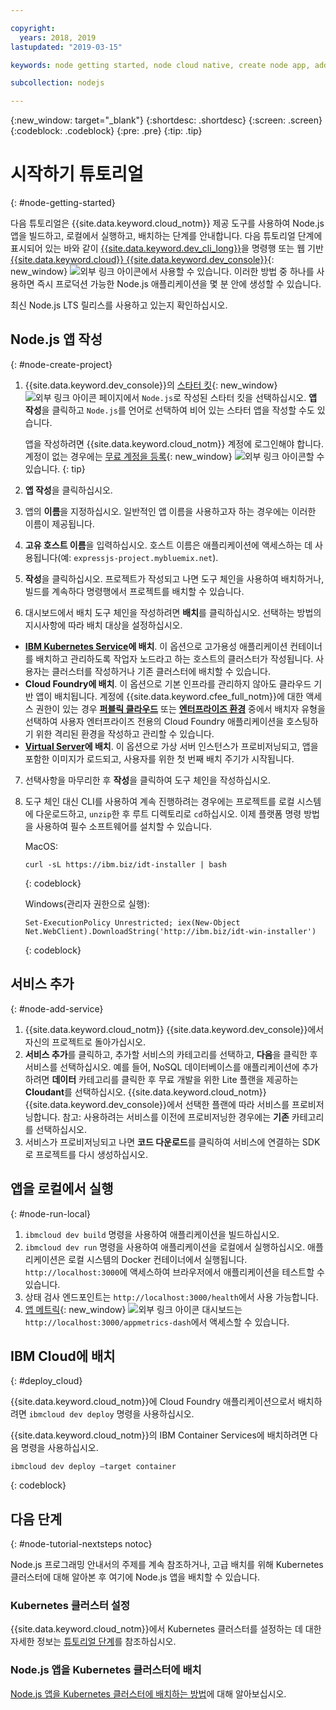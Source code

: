 ```yaml
---

copyright:
  years: 2018, 2019
lastupdated: "2019-03-15"

keywords: node getting started, node cloud native, create node app, add node service, node programming guide, node guide

subcollection: nodejs

---
```


{:new_window: target="_blank"}
{:shortdesc: .shortdesc}
{:screen: .screen}
{:codeblock: .codeblock}
{:pre: .pre}
{:tip: .tip}

# 시작하기 튜토리얼
{: #node-getting-started}

다음 튜토리얼은 {{site.data.keyword.cloud_notm}} 제공 도구를 사용하여 Node.js 앱을 빌드하고, 로컬에서 실행하고, 배치하는 단계를 안내합니다. 다음 튜토리얼 단계에 표시되어 있는 바와 같이 [{{site.data.keyword.dev_cli_long}}](/docs/cli?topic=cloud-cli-ibmcloud-cli#ibmcloud-cli)을 명령행 또는 웹 기반 [{{site.data.keyword.cloud}} {{site.data.keyword.dev_console}}](https://cloud.ibm.com/developer/appservice/dashboard){: new_window} ![외부 링크 아이콘](../icons/launch-glyph.svg "외부 링크 아이콘")에서 사용할 수 있습니다. 이러한 방법 중 하나를 사용하면 즉시 프로덕션 가능한 Node.js 애플리케이션을 몇 분 안에 생성할 수 있습니다.

최신 Node.js LTS 릴리스를 사용하고 있는지 확인하십시오.

## Node.js 앱 작성
{: #node-create-project}

1. {{site.data.keyword.dev_console}}의 [스타터 킷](https://cloud.ibm.com/developer/appservice/starter-kits){: new_window} ![외부 링크 아이콘](../icons/launch-glyph.svg "외부 링크 아이콘") 페이지에서 `Node.js`로 작성된 스타터 킷을 선택하십시오. **앱 작성**을 클릭하고 `Node.js`를 언어로 선택하여 비어 있는 스타터 앱을 작성할 수도 있습니다.

    앱을 작성하려면 {{site.data.keyword.cloud_notm}} 계정에 로그인해야 합니다. 계정이 없는 경우에는 [무료 계정을 등록](https://cloud.ibm.com/registration){: new_window} ![외부 링크 아이콘](../icons/launch-glyph.svg "외부 링크 아이콘")할 수 있습니다.
    {: tip}

2. **앱 작성**을 클릭하십시오.
3. 앱의 **이름**을 지정하십시오. 일반적인 앱 이름을 사용하고자 하는 경우에는 이러한 이름이 제공됩니다.
4. **고유 호스트 이름**을 입력하십시오. 호스트 이름은 애플리케이션에 액세스하는 데 사용됩니다(예: `expressjs-project.mybluemix.net`).
5. **작성**을 클릭하십시오. 프로젝트가 작성되고 나면 도구 체인을 사용하여 배치하거나, 빌드를 계속하다 명령행에서 프로젝트를 배치할 수 있습니다.
6. 대시보드에서 배치 도구 체인을 작성하려면 **배치**를 클릭하십시오. 선택하는 방법의 지시사항에 따라 배치 대상을 설정하십시오.
  * **[IBM Kubernetes Service](/docs/apps/deploying?topic=creating-apps-containers-kube#containers)에 배치**. 이 옵션으로 고가용성 애플리케이션 컨테이너를 배치하고 관리하도록 작업자 노드라고 하는 호스트의 클러스터가 작성됩니다. 사용자는 클러스터를 작성하거나 기존 클러스터에 배치할 수 있습니다.
  * **Cloud Foundry에 배치**. 이 옵션으로 기본 인프라를 관리하지 않아도 클라우드 기반 앱이 배치됩니다. 계정에 {{site.data.keyword.cfee_full_notm}}에 대한 액세스 권한이 있는 경우 **[퍼블릭 클라우드](/docs/cloud-foundry-public?topic=cloud-foundry-public-about-cf#about-cf)** 또는 **[엔터프라이즈 환경](/docs/cloud-foundry-public?topic=cloud-foundry-public-cfee#cfee)** 중에서 배치자 유형을 선택하여 사용자 엔터프라이즈 전용의 Cloud Foundry 애플리케이션을 호스팅하기 위한 격리된 환경을 작성하고 관리할 수 있습니다.
  * **[Virtual Server](/docs/apps?topic=creating-apps-vsi-deploy#vsi-deploy)에 배치**. 이 옵션으로 가상 서버 인스턴스가 프로비저닝되고, 앱을 포함한 이미지가 로드되고, 사용자를 위한 첫 번째 배치 주기가 시작됩니다.

7. 선택사항을 마무리한 후 **작성**을 클릭하여 도구 체인을 작성하십시오.

8. 도구 체인 대신 CLI를 사용하여 계속 진행하려는 경우에는 프로젝트를 로컬 시스템에 다운로드하고, `unzip`한 후 루트 디렉토리로 `cd`하십시오. 이제 플랫폼 명령 방법을 사용하여 필수 소프트웨어를 설치할 수 있습니다.

    MacOS:
    ```
    curl -sL https://ibm.biz/idt-installer | bash
    ```
    {: codeblock}

    Windows(관리자 권한으로 실행):
    ```
    Set-ExecutionPolicy Unrestricted; iex(New-Object Net.WebClient).DownloadString('http://ibm.biz/idt-win-installer')
    ```
    {: codeblock}

## 서비스 추가
{: #node-add-service}

1. {{site.data.keyword.cloud_notm}} {{site.data.keyword.dev_console}}에서 자신의 프로젝트로 돌아가십시오.
2. **서비스 추가**를 클릭하고, 추가할 서비스의 카테고리를 선택하고, **다음**을 클릭한 후 서비스를 선택하십시오. 예를 들어, NoSQL 데이터베이스를 애플리케이션에 추가하려면 **데이터** 카테고리를 클릭한 후 무료 개발을 위한 Lite 플랜을 제공하는 **Cloudant**를 선택하십시오. {{site.data.keyword.cloud_notm}} {{site.data.keyword.dev_console}}에서 선택한 플랜에 따라 서비스를 프로비저닝합니다.
참고: 사용하려는 서비스를 이전에 프로비저닝한 경우에는 **기존** 카테고리를 선택하십시오.
3. 서비스가 프로비저닝되고 나면 **코드 다운로드**를 클릭하여 서비스에 연결하는 SDK로 프로젝트를 다시 생성하십시오.

<!--
<video of creating a project and adding a service>
-->

## 앱을 로컬에서 실행
{: #node-run-local}

1. `ibmcloud dev build` 명령을 사용하여 애플리케이션을 빌드하십시오.
2. `ibmcloud dev run` 명령을 사용하여 애플리케이션을 로컬에서 실행하십시오. 애플리케이션은 로컬 시스템의 Docker 컨테이너에서 실행됩니다. `http://localhost:3000`에 액세스하여 브라우저에서 애플리케이션을 테스트할 수 있습니다.
3. 상태 검사 엔드포인트는 `http://localhost:3000/health`에서 사용 가능합니다.
4. [앱 메트릭](https://developer.ibm.com/node/monitoring-post-mortem/application-metrics-node-js/){: new_window} ![외부 링크 아이콘](../icons/launch-glyph.svg "외부 링크 아이콘") 대시보드는 `http://localhost:3000/appmetrics-dash`에서 액세스할 수 있습니다.

<!--
<video>
-->

## IBM Cloud에 배치
{: #deploy_cloud}

{{site.data.keyword.cloud_notm}}에 Cloud Foundry 애플리케이션으로서 배치하려면 `ibmcloud dev deploy` 명령을 사용하십시오. 

{{site.data.keyword.cloud_notm}}의 IBM Container Services에 배치하려면 다음 명령을 사용하십시오.
```
ibmcloud dev deploy –target container 
```
{: codeblock}

## 다음 단계
{: #node-tutorial-nextsteps notoc}

Node.js 프로그래밍 안내서의 주제를 계속 참조하거나, 고급 배치를 위해 Kubernetes 클러스터에 대해 알아본 후 여기에 Node.js 앱을 배치할 수 있습니다.

### Kubernetes 클러스터 설정
{{site.data.keyword.cloud_notm}}에서 Kubernetes 클러스터를 설정하는 데 대한 자세한 정보는 [튜토리얼 단계](/docs/containers?topic=containers-clusters#clusters)를 참조하십시오.

### Node.js 앱을 Kubernetes 클러스터에 배치
[Node.js 앱을 Kubernetes 클러스터에 배치하는 방법](/docs/containers?topic=containers-cs_apps_tutorial#cs_apps_tutorial)에 대해 알아보십시오.
